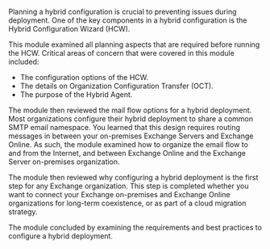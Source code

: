 Planning a hybrid configuration is crucial to preventing issues during deployment. One of the key components in a hybrid configuration is the Hybrid Configuration Wizard (HCW).

This module examined all planning aspects that are required before running the HCW. Critical areas of concern that were covered in this module included:

 -  The configuration options of the HCW.
 -  The details on Organization Configuration Transfer (OCT).
 -  The purpose of the Hybrid Agent.

The module then reviewed the mail flow options for a hybrid deployment. Most organizations configure their hybrid deployment to share a common SMTP email namespace. You learned that this design requires routing messages in between your on-premises Exchange Servers and Exchange Online. As such, the module examined how to organize the email flow to and from the Internet, and between Exchange Online and the Exchange Server on-premises organization.

The module then reviewed why configuring a hybrid deployment is the first step for any Exchange organization. This step is completed whether you want to connect your Exchange on-premises and Exchange Online organizations for long-term coexistence, or as part of a cloud migration strategy.

The module concluded by examining the requirements and best practices to configure a hybrid deployment.

